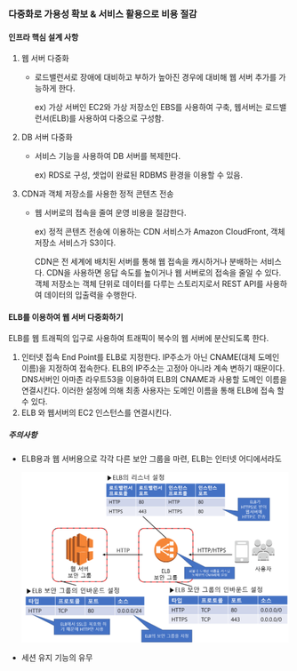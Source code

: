### 다중화로 가용성 확보 & 서비스 활용으로 비용 절감



#### 인프라 핵심 설계 사항

1. 웹 서버 다중화

   - 로드밸런서로 장애에 대비하고 부하가 높아진 경우에 대비해 웹 서버 추가를 가능하게 한다.

     ex) 가상 서버인 EC2와 가상 저장소인 EBS를 사용하여 구축, 웹서버는 로드밸런서(ELB)를 사용하여 다중으로 구성함.

2. DB 서버 다중화

   - 서비스 기능을 사용하여  DB 서버를 복제한다.

     ex) RDS로 구성, 셋업이 완료된 RDBMS 환경을 이용할 수 있음.

3. CDN과 객체 저장소를 사용한 정적 콘텐츠 전송

   - 웹 서버로의 접속을 줄여 운영 비용을 절감한다.

     ex) 정적 콘텐츠 전송에 이용하는 CDN 서비스가 Amazon CloudFront, 객체 저장소 서비스가 S3이다.

     CDN은 전 세계에 배치된 서버를 통해 웹 접속을 캐시하거나 분배하는 서비스다. CDN을 사용하면 응답 속도를 높이거나 웹 서버로의 접속을 줄일 수 있다. 객체 저장소는 객체 단위로 데이터를 다루는 스토리지로서 REST API를 사용하여 데이터의 입출력을 수행한다.



#### ELB를 이용하여 웹 서버 다중화하기

ELB를 웹 트래픽의 입구로 사용하여 트래픽이 복수의 웹 서버에 분산되도록 한다.



1. 인터넷 접속 End Point를 ELB로 지정한다. IP주소가 아닌 CNAME(대체 도메인 이름)을 지정하여 접속한다. ELB의 IP주소는 고정아 아니라 계속 변하기 때문이다. DNS서버인 아마존 라우트53을 이용하여 ELB의 CNAME과 사용할 도메인 이름을 연결시킨다. 이러한 설정에 의해 최종 사용자는 도메인 이름을 통해 ELB에 접속 할 수 있다.
2. ELB 와 웹서버의 EC2 인스턴스를 연결시킨다.

##### 주의사항

- ELB용과 웹 서버용으로 각각 다른 보안 그룹을 마련, ELB는 인터넷 어디에서라도

  <img src = "../images/elbSetting.png">

- 세션 유지 기능의 유무